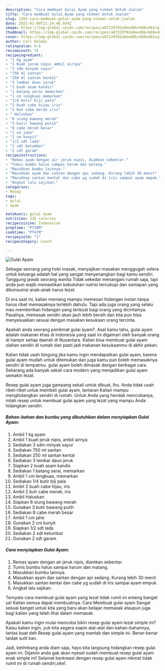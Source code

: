 ```yaml
---
description: "Cara membuat Gulai Ayam yang nikmat Untuk Jualan"
title: "Cara membuat Gulai Ayam yang nikmat Untuk Jualan"
slug: 1265-cara-membuat-gulai-ayam-yang-nikmat-untuk-jualan
date: 2021-01-09T21:14:46.934Z
image: https://img-global.cpcdn.com/recipes/a87229f02a9eed8b/680x482cq70/gulai-ayam-foto-resep-utama.jpg
thumbnail: https://img-global.cpcdn.com/recipes/a87229f02a9eed8b/680x482cq70/gulai-ayam-foto-resep-utama.jpg
cover: https://img-global.cpcdn.com/recipes/a87229f02a9eed8b/680x482cq70/gulai-ayam-foto-resep-utama.jpg
author: Carl Holmes
ratingvalue: 4.6
reviewcount: 15
recipeingredient:
- "1 kg ayam"
- "1 buah jeruk nipis ambil airnya"
- "3 sdm minyak sayur"
- "750 ml santan"
- "250 ml santan kental"
- "3 lembar daun jeruk"
- "2 buah asam kandis"
- "1 batang serai memarkan"
- "1 cm lengkuas memarkan"
- "1/4 butir biji pala"
- "2 buah cabe hijau iris"
- "2 buh cabe merah iris"
- " Haluskan"
- "6 siung bawang merah"
- "3 butir bawang putih"
- "8 cabe merah besar"
- "1 cm jahe"
- "2 cm kunyit"
- "1/2 sdt lada"
- "2 sdt ketumbar"
- "2 sdt garam"
recipeinstructions:
- "Remas ayam dengan air jeruk nipis, diamkan sebentar."
- "Tumis bumbu halus sampai harum dan matang."
- "Masukkan bumbu lainnya."
- "Masukkan ayam dan santan dengan api sedang. Kurang lebih 30 menit"
- "Masukkan santan kental dan cabe yg sudah di iris sampai ayam empuk."
- "Angkat lalu sajikan."
categories:
- Resep
tags:
- gulai
- ayam

katakunci: gulai ayam 
nutrition: 235 calories
recipecuisine: Indonesian
preptime: "PT30M"
cooktime: "PT47M"
recipeyield: "1"
recipecategory: Lunch

---
```



![Gulai Ayam](https://img-global.cpcdn.com/recipes/a87229f02a9eed8b/680x482cq70/gulai-ayam-foto-resep-utama.jpg)

Sebagai seorang yang hobi masak, menyajikan masakan menggugah selera untuk keluarga adalah hal yang sangat menyenangkan bagi kamu sendiri. Tanggung jawab seorang  wanita Tidak sekedar menangani rumah saja, tapi anda pun wajib memastikan kebutuhan nutrisi tercukupi dan santapan yang dikonsumsi anak-anak harus lezat.

Di era  saat ini, kalian memang mampu memesan hidangan instan tanpa harus ribet memasaknya terlebih dahulu. Tapi ada juga orang yang selalu mau memberikan hidangan yang terlezat bagi orang yang dicintainya. Pasalnya, memasak sendiri akan jauh lebih bersih dan kita pun bisa menyesuaikan sesuai dengan masakan kesukaan orang tercinta. 



Apakah anda seorang penikmat gulai ayam?. Asal kamu tahu, gulai ayam adalah makanan khas di Indonesia yang saat ini digemari oleh banyak orang di hampir setiap daerah di Nusantara. Kalian bisa membuat gulai ayam olahan sendiri di rumah dan pasti jadi makanan kesukaanmu di akhir pekan.

Kalian tidak usah bingung jika kamu ingin mendapatkan gulai ayam, karena gulai ayam mudah untuk ditemukan dan juga kamu pun boleh memasaknya sendiri di tempatmu. gulai ayam boleh dimasak dengan berbagai cara. Sekarang ada banyak sekali cara modern yang menjadikan gulai ayam semakin lezat.

Resep gulai ayam juga gampang sekali untuk dibuat, lho. Anda tidak usah ribet-ribet untuk membeli gulai ayam, lantaran Kalian mampu menghidangkan sendiri di rumah. Untuk Anda yang hendak mencobanya, inilah resep untuk membuat gulai ayam yang lezat yang mampu Anda hidangkan sendiri.

<!--inarticleads1-->

##### Bahan-bahan dan bumbu yang dibutuhkan dalam menyiapkan Gulai Ayam:

1. Ambil 1 kg ayam
1. Ambil 1 buah jeruk nipis, ambil airnya
1. Sediakan 3 sdm minyak sayur
1. Sediakan 750 ml santan
1. Sediakan 250 ml santan kental
1. Sediakan 3 lembar daun jeruk
1. Siapkan 2 buah asam kandis
1. Sediakan 1 batang serai, memarkan
1. Ambil 1 cm lengkuas, memarkan
1. Sediakan 1/4 butir biji pala
1. Ambil 2 buah cabe hijau, iris
1. Ambil 2 buh cabe merah, iris
1. Ambil  Haluskan
1. Siapkan 6 siung bawang merah
1. Gunakan 3 butir bawang putih
1. Sediakan 8 cabe merah besar
1. Ambil 1 cm jahe
1. Gunakan 2 cm kunyit
1. Siapkan 1/2 sdt lada
1. Sediakan 2 sdt ketumbar
1. Gunakan 2 sdt garam




<!--inarticleads2-->

##### Cara menyiapkan Gulai Ayam:

1. Remas ayam dengan air jeruk nipis, diamkan sebentar.
1. Tumis bumbu halus sampai harum dan matang.
1. Masukkan bumbu lainnya.
1. Masukkan ayam dan santan dengan api sedang. Kurang lebih 30 menit
1. Masukkan santan kental dan cabe yg sudah di iris sampai ayam empuk.
1. Angkat lalu sajikan.




Ternyata cara membuat gulai ayam yang lezat tidak rumit ini enteng banget ya! Kalian semua dapat membuatnya. Cara Membuat gulai ayam Sangat sesuai banget untuk kita yang baru akan belajar memasak ataupun juga bagi kalian yang telah lihai dalam memasak.

Apakah kamu ingin mulai mencoba bikin resep gulai ayam lezat simple ini? Kalau kalian ingin, yuk kita segera siapin alat-alat dan bahan-bahannya, lantas buat deh Resep gulai ayam yang mantab dan simple ini. Benar-benar taidak sulit kan. 

Jadi, ketimbang anda diam saja, hayo kita langsung hidangkan resep gulai ayam ini. Dijamin anda gak akan nyesel sudah membuat resep gulai ayam enak simple ini! Selamat berkreasi dengan resep gulai ayam nikmat tidak rumit ini di rumah sendiri,oke!.

